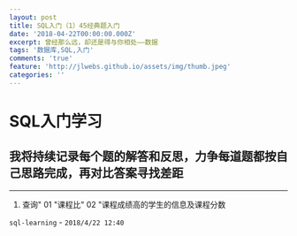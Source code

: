 ```yaml
---
layout: post
title: SQL入门（1）45经典题入门
date: '2018-04-22T00:00:00.000Z'
excerpt: 曾经那么远，却还是得与你相处——数据
tags: '数据库,SQL,入门'
comments: 'true'
feature: 'http://jlwebs.github.io/assets/img/thumb.jpeg'
categories: ''
---
```

# SQL入门学习

## 我将持续记录每个题的解答和反思，力争每道题都按自己思路完成，再对比答案寻找差距

---------------------------------------------------------------------

1. 查询" 01 "课程比" 02 "课程成绩高的学生的信息及课程分数




`sql-learning` -  `2018/4/22 12:40 `